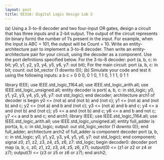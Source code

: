 ```yaml
---
layout: post
title: EE316: Digital Logic Design Lab 2
---
```


(a) Using a 3-to-8 decoder and two four-input OR gates, design a circuit that has
three inputs and a 2-bit output. The output of the circuit represents (in binary
form) the number of 1’s present in the input. For example, when the input is
ABC = 101, the output will be Count = 10. Write an entity-architecture pair to
implement a 3-to-8 decoder. Then write an entity-architecture pair for your circuit,
using the decoder as a component. Use the port definitions specified below.
For the 3-to-8 decoder:
port (a, b, c: in bit;
y0, y1, y2, y3, y4, y5, y6, y7: out bit);
For the main circuit: port (a, b, c: in bit; count: out bit_vector (1 downto 0));
(b) Simulate your code and test it using the following inputs:
a b c = 0 0 0, 0 1 0, 1 1 0, 1 1 1, 0 1 1



<p class="message">
library IEEE;
use IEEE.std_logic_1164.all;
use IEEE.std_logic_arith.all;
use IEEE.std_logic_unsigned.all;
entity decoder is
    port( a, b, c: in std_logic;
    y0, y1, y2, y3, y4, y5, y6, y7: out std_logic);
end decoder;
architecture arch1 of decoder is
begin
    y0 <= (not a) and (not b) and (not c);
    y1 <= (not a) and (not b) and c;
    y2 <= (not a) and b and (not c);
    y3 <= (not a) and b and c;
    y4 <= a and (not b) and (not c);
    y5 <= a and (not b) and c;
    y6 <= a and b and not c;
    y7 <= a and b and c;
end arch1;
library IEEE;
use IEEE.std_logic_1164.all;
use IEEE.std_logic_arith.all;
use IEEE.std_logic_unsigned.all;
entity full_adder is
    port(a, b, c: in std_logic; output: out std_logic_vector (1 downto 0));
end full_adder;
architecture arch2 of full_adder is
    component decoder
    port (a, b, c: in std_logic;
    y0, y1, y2, y3, y4, y5, y6, y7: out std_logic);
end component;
signal z0, z1, z2, z3, z4, z5, z6, z7: std_logic;
begin
    decoder0: decoder
    port map (a, b, c, z0, z1, z2, z3, z4, z5, z6, z7);
    output(0) <= (z1 or z2 or z4 or z7);
    output(1) <= (z3 or z5 or z6 or z7);
end arch2;
</p>